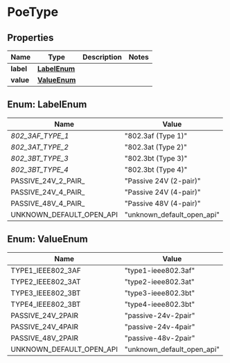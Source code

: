 

# PoeType


## Properties

| Name | Type | Description | Notes |
|------------ | ------------- | ------------- | -------------|
|**label** | [**LabelEnum**](#LabelEnum) |  |  |
|**value** | [**ValueEnum**](#ValueEnum) |  |  |



## Enum: LabelEnum

| Name | Value |
|---- | -----|
| _802_3AF_TYPE_1_ | &quot;802.3af (Type 1)&quot; |
| _802_3AT_TYPE_2_ | &quot;802.3at (Type 2)&quot; |
| _802_3BT_TYPE_3_ | &quot;802.3bt (Type 3)&quot; |
| _802_3BT_TYPE_4_ | &quot;802.3bt (Type 4)&quot; |
| PASSIVE_24V_2_PAIR_ | &quot;Passive 24V (2-pair)&quot; |
| PASSIVE_24V_4_PAIR_ | &quot;Passive 24V (4-pair)&quot; |
| PASSIVE_48V_4_PAIR_ | &quot;Passive 48V (4-pair)&quot; |
| UNKNOWN_DEFAULT_OPEN_API | &quot;unknown_default_open_api&quot; |



## Enum: ValueEnum

| Name | Value |
|---- | -----|
| TYPE1_IEEE802_3AF | &quot;type1-ieee802.3af&quot; |
| TYPE2_IEEE802_3AT | &quot;type2-ieee802.3at&quot; |
| TYPE3_IEEE802_3BT | &quot;type3-ieee802.3bt&quot; |
| TYPE4_IEEE802_3BT | &quot;type4-ieee802.3bt&quot; |
| PASSIVE_24V_2PAIR | &quot;passive-24v-2pair&quot; |
| PASSIVE_24V_4PAIR | &quot;passive-24v-4pair&quot; |
| PASSIVE_48V_2PAIR | &quot;passive-48v-2pair&quot; |
| UNKNOWN_DEFAULT_OPEN_API | &quot;unknown_default_open_api&quot; |



